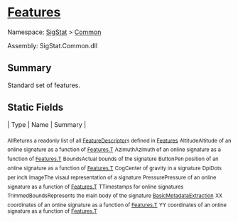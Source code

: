 # [Features](./Features.md)

Namespace: [SigStat]() > [Common](./README.md)

Assembly: SigStat.Common.dll

## Summary
Standard set of features.

## Static Fields

| Type | Name | Summary | 

<sub>All</sub><sub>Returns a readonly list of all [FeatureDescriptor](https://github.com/hargitomi97/sigstat/blob/master/docs/md/SigStat/Common/FeatureDescriptor.md)s defined in [Features](https://github.com/hargitomi97/sigstat/blob/master/docs/md/SigStat/Common/Features.md)</sub>
<sub>Altitude</sub><sub>Altitude of an online signature as a function of [Features.T](https://github.com/hargitomi97/sigstat/blob/master/docs/md/SigStat/Common/Features.md)</sub>
<sub>Azimuth</sub><sub>Azimuth of an online signature as a function of [Features.T](https://github.com/hargitomi97/sigstat/blob/master/docs/md/SigStat/Common/Features.md)</sub>
<sub>Bounds</sub><sub>Actual bounds of the signature</sub>
<sub>Button</sub><sub>Pen position of an online signature as a function of [Features.T](https://github.com/hargitomi97/sigstat/blob/master/docs/md/SigStat/Common/Features.md)</sub>
<sub>Cog</sub><sub>Center of gravity in a signature</sub>
<sub>Dpi</sub><sub>Dots per inch</sub>
<sub>Image</sub><sub>The visaul representation of a signature</sub>
<sub>Pressure</sub><sub>Pressure of an online signature as a function of [Features.T](https://github.com/hargitomi97/sigstat/blob/master/docs/md/SigStat/Common/Features.md)</sub>
<sub>T</sub><sub>Timestamps for online signatures</sub>
<sub>TrimmedBounds</sub><sub>Represents the main body of the signature [BasicMetadataExtraction](https://github.com/hargitomi97/sigstat/blob/master/docs/md/SigStat/Common/BasicMetadataExtraction.md)</sub>
<sub>X</sub><sub>X coordinates of an online signature as a function of [Features.T](https://github.com/hargitomi97/sigstat/blob/master/docs/md/SigStat/Common/Features.md)</sub>
<sub>Y</sub><sub>Y coordinates of an online signature as a function of [Features.T](https://github.com/hargitomi97/sigstat/blob/master/docs/md/SigStat/Common/Features.md)</sub>


